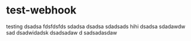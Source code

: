 # test-webhook
testing
dsadsa
fdsfdsfds
sdadsa
dsadsa
sdadsads
hihi
dsadsa
sdadawdw
sad
dsadwidadsk
dsadsadaw
d
sadsadasdaw
